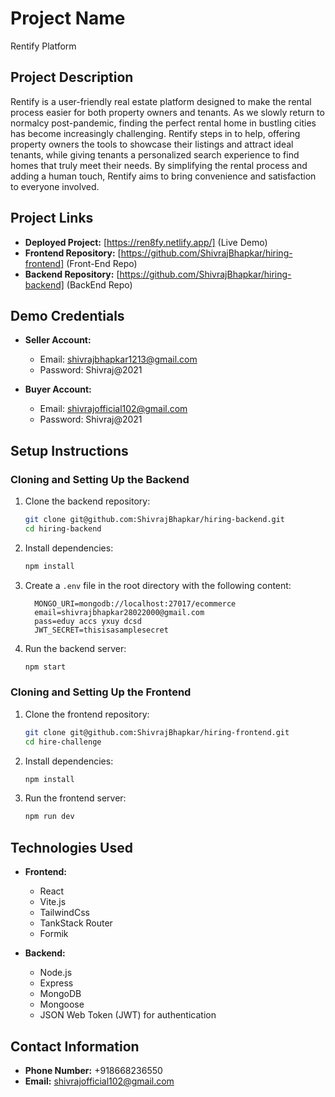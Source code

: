# Project Name
Rentify Platform

## Project Description
Rentify is a user-friendly real estate platform designed to make the rental process easier for both property owners and tenants. As we slowly return to normalcy post-pandemic, finding the perfect rental home in bustling cities has become increasingly challenging. Rentify steps in to help, offering property owners the tools to showcase their listings and attract ideal tenants, while giving tenants a personalized search experience to find homes that truly meet their needs. By simplifying the rental process and adding a human touch, Rentify aims to bring convenience and satisfaction to everyone involved.

## Project Links
- **Deployed Project:** [https://ren8fy.netlify.app/] (Live Demo)
- **Frontend Repository:** [https://github.com/ShivrajBhapkar/hiring-frontend] (Front-End Repo)
- **Backend Repository:** [https://github.com/ShivrajBhapkar/hiring-backend] (BackEnd Repo)

## Demo Credentials
- **Seller Account:**
    - Email: shivrajbhapkar1213@gmail.com
    - Password: Shivraj@2021

- **Buyer Account:**
    - Email: shivrajofficial102@gmail.com
    - Password: Shivraj@2021
    
## Setup Instructions

### Cloning and Setting Up the Backend
1. Clone the backend repository:
    ```bash
    git clone git@github.com:ShivrajBhapkar/hiring-backend.git
    cd hiring-backend
    ```

2. Install dependencies:
    ```bash
    npm install
    ```

3. Create a `.env` file in the root directory with the following content:
    ```env
      MONGO_URI=mongodb://localhost:27017/ecommerce
      email=shivrajbhapkar28022000@gmail.com
      pass=eduy accs yxuy dcsd
      JWT_SECRET=thisisasamplesecret
    ```

4. Run the backend server:
    ```bash
    npm start
    ```

### Cloning and Setting Up the Frontend
1. Clone the frontend repository:
    ```bash
    git clone git@github.com:ShivrajBhapkar/hiring-frontend.git
    cd hire-challenge
    ```

2. Install dependencies:
    ```bash
    npm install
    ```

3. Run the frontend server:
    ```bash
    npm run dev
    ```


## Technologies Used
- **Frontend:**
    - React
    - Vite.js
    - TailwindCss
    - TankStack Router
    - Formik

- **Backend:**
    - Node.js
    - Express
    - MongoDB
    - Mongoose
    - JSON Web Token (JWT) for authentication

## Contact Information
- **Phone Number:** +918668236550
- **Email:** shivrajofficial102@gmail.com
